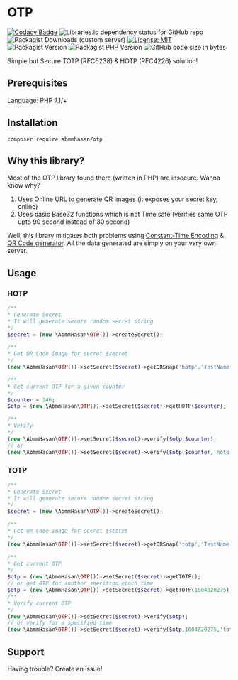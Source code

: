 # OTP

[![Codacy Badge](https://app.codacy.com/project/badge/Grade/7470c9de3a5848f982b77f005945b04f)](https://app.codacy.com/gh/abmmhasan/OTP/dashboard?utm_source=gh&utm_medium=referral&utm_content=&utm_campaign=Badge_grade)
![Libraries.io dependency status for GitHub repo](https://img.shields.io/librariesio/github/abmmhasan/otp)
![Packagist Downloads (custom server)](https://img.shields.io/packagist/dt/abmmhasan/otp?color=green&link=https%3A%2F%2Fpackagist.org%2Fpackages%2Fabmmhasan%2Fotp)
[![License: MIT](https://img.shields.io/badge/License-MIT-green.svg)](https://opensource.org/licenses/MIT)
![Packagist Version](https://img.shields.io/packagist/v/abmmhasan/otp)
![Packagist PHP Version](https://img.shields.io/packagist/dependency-v/abmmhasan/otp/php)
![GitHub code size in bytes](https://img.shields.io/github/languages/code-size/abmmhasan/otp)

Simple but Secure TOTP (RFC6238) & HOTP (RFC4226) solution!


## Prerequisites

Language: PHP 7.1/+

## Installation

```
composer require abmmhasan/otp
```

## Why this library?

Most of the OTP library found there (written in PHP) are insecure. Wanna know why?
1. Uses Online URL to generate QR Images (it exposes your secret key, online)
2. Uses basic Base32 functions which is not Time safe (verifies same OTP upto 90 second instead of 30 second)

Well, this library mitigates both problems using [Constant-Time Encoding](https://github.com/paragonie/constant_time_encoding) & [QR Code generator](https://github.com/Bacon/BaconQrCode).
All the data generated are simply on your very own server.

## Usage

### HOTP

```php
/**
* Generate Secret
* It will generate secure random secret string
*/
$secret = (new \AbmmHasan\OTP())->createSecret();

/**
* Get QR Code Image for secret $secret
*/
(new \AbmmHasan\OTP())->setSecret($secret)->getQRSnap('hotp','TestName','TestTitle');

/**
* Get current OTP for a given counter
*/
$counter = 346;
$otp = (new \AbmmHasan\OTP())->setSecret($secret)->getHOTP($counter);

/**
* Verify
*/
(new \AbmmHasan\OTP())->setSecret($secret)->verify($otp,$counter);
// or
(new \AbmmHasan\OTP())->setSecret($secret)->verify($otp,$counter,'hotp');
```

### TOTP

```php
/**
* Generate Secret
* It will generate secure random secret string
*/
$secret = (new \AbmmHasan\OTP())->createSecret();

/**
* Get QR Code Image for secret $secret
*/
(new \AbmmHasan\OTP())->setSecret($secret)->getQRSnap('totp','TestName','TestTitle');

/**
* Get current OTP
*/
$otp = (new \AbmmHasan\OTP())->setSecret($secret)->getTOTP();
// or get OTP for another specified epoch time
$otp = (new \AbmmHasan\OTP())->setSecret($secret)->getTOTP(1604820275);
/**
* Verify current OTP
*/
(new \AbmmHasan\OTP())->setSecret($secret)->verify($otp);
// or verify for a specified time
(new \AbmmHasan\OTP())->setSecret($secret)->verify($otp,1604820275,'totp');
```

## Support

Having trouble? Create an issue!
